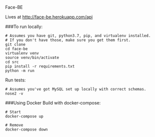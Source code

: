 Face-BE

Lives at http://face-be.herokuapp.com/api 

###To run locally:

```
# Assumes you have git, python3.7, pip, and virtualenv installed.
# If you don't have those, make sure you get them first.
git clone
cd face-be
virtualenv venv
source venv/bin/activate
cd src
pip install -r requirements.txt
python -m run 
```

Run tests:
```
# Assumes you've got MySQL set up locally with correct schemas.
nose2 -v
```

###Using Docker
Build with docker-compose: 
```
# Start
docker-compose up

# Remove
docker-compose down

```
